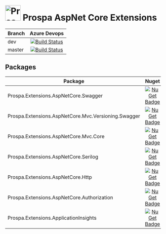 # <img src="https://raw.githubusercontent.com/prospa-group/DotnetPackaging/master/prospa60x60.png" alt="Prospa Engineering" width="50px"/> Prospa AspNet Core Extensions

|Branch|Azure Devops|
|------|:--------:|
|dev|[![Build Status](https://dev.azure.com/prospaoss/dotnet/_apis/build/status/prospa-group-oss.DotnetExtensions?branchName=master)](https://dev.azure.com/prospaoss/dotnet/_build/latest?definitionId=2&branchName=dev)
|master|[![Build Status](https://dev.azure.com/prospaoss/dotnet/_apis/build/status/prospa-group-oss.DotnetExtensions?branchName=master)](https://dev.azure.com/prospaoss/dotnet/_build/latest?definitionId=2&branchName=master)|

## Packages
|Package|Nuget|
|------|:--------:|
|Prospa.Extensions.AspNetCore.Swagger|[![NuGet Badge](https://buildstats.info/nuget/Prospa.Extensions.AspNetCore.Swagger)](https://www.nuget.org/packages/Prospa.Extensions.AspNetCore.Swagger)|
|Prospa.Extensions.AspNetCore.Mvc.Versioning.Swagger|[![NuGet Badge](https://buildstats.info/nuget/Prospa.Extensions.AspNetCore.Mvc.Versioning.Swagger)](https://www.nuget.org/packages/Prospa.Extensions.AspNetCore.Mvc.Versioning.Swagger)|
|Prospa.Extensions.AspNetCore.Mvc.Core|[![NuGet Badge](https://buildstats.info/nuget/Prospa.Extensions.AspNetCore.Mvc.Core)](https://www.nuget.org/packages/Prospa.Extensions.AspNetCore.Mvc.Core)|
|Prospa.Extensions.AspNetCore.Serilog|[![NuGet Badge](https://buildstats.info/nuget/Prospa.Extensions.AspNetCore.Serilog)](https://www.nuget.org/packages/Prospa.Extensions.AspNetCore.Serilog)|
|Prospa.Extensions.AspNetCore.Http|[![NuGet Badge](https://buildstats.info/nuget/Prospa.Extensions.AspNetCore.Http)](https://www.nuget.org/packages/Prospa.Extensions.AspNetCore.Http)|
|Prospa.Extensions.AspNetCore.Authorization|[![NuGet Badge](https://buildstats.info/nuget/Prospa.Extensions.AspNetCore.Authorization)](https://www.nuget.org/packages/Prospa.Extensions.AspNetCore.Authorization)|
|Prospa.Extensions.ApplicationInsights|[![NuGet Badge](https://buildstats.info/nuget/Prospa.Extensions.ApplicationInsights)](https://www.nuget.org/packages/Prospa.Extensions.ApplicationInsights)|
